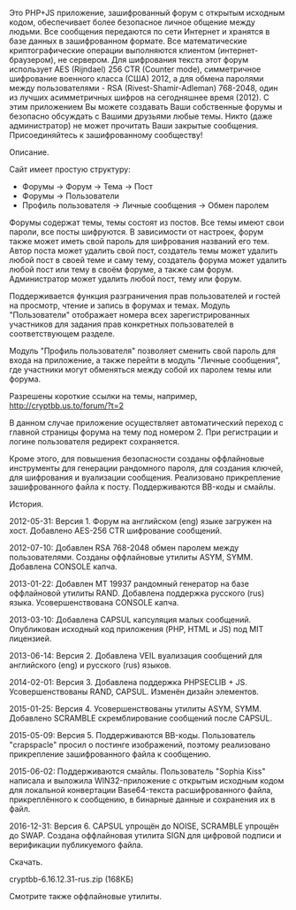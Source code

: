 Это PHP+JS приложение, зашифрованный форум с открытым исходным кодом, обеспечивает более безопасное личное общение между людьми. Все сообщения передаются по сети Интернет и хранятся в базе данных в зашифрованном формате. Все математические криптографические операции выполняются клиентом (интернет-браузером), не сервером. Для шифрования текста этот форум использует AES (Rijndael) 256 CTR (Counter mode), симметричное шифрование военного класса (США) 2012, а для обмена паролями между пользователями - RSA (Rivest-Shamir-Adleman) 768-2048, один из лучших асимметричных шифров на сегодняшнее время (2012). С этим приложением Вы можете создавать Ваши собственные форумы и безопасно обсуждать с Вашими друзьями любые темы. Никто (даже администратор) не может прочитать Ваши закрытые сообщения. Присоединяйтесь к зашифрованному сообществу! 


Описание. 

Сайт имеет простую структуру:
- Форумы → Форум → Тема → Пост
- Форумы → Пользователи
- Профиль пользователя → Личные сообщения → Обмен паролем


Форумы содержат темы, темы состоят из постов. Все темы имеют свои пароли, все посты шифруются. В зависимости от настроек, форум также может иметь свой пароль для шифрования названий его тем. Автор поста может удалить свой пост, создатель темы может удалить любой пост в своей теме и саму тему, создатель форума может удалить любой пост или тему в своём форуме, а также сам форум. Администратор может удалить любой пост, тему или форум. 

Поддерживается функция разграничения прав пользователей и гостей на просмотр, чтение и запись в форумах и темах. Модуль "Пользователи" отображает номера всех зарегистрированных участников для задания прав конкретных пользователей в соответствующем разделе. 

Модуль "Профиль пользователя" позволяет сменить свой пароль для входа на приложение, а также перейти в модуль "Личные сообщения", где участники могут обменяться между собой их паролем темы или форума. 

Разрешены короткие ссылки на темы, например, http://cryptbb.us.to/forum/?t=2

В данном случае приложение осуществляет автоматический переход с главной страницы форума на тему под номером 2. При регистрации и логине пользователя редирект сохраняется. 

Кроме этого, для повышения безопасности созданы оффлайновые инструменты для генерации рандомного пароля, для создания ключей, для шифрования и вуализации сообщения. Реализовано прикрепление зашифрованного файла к посту. Поддерживаются BB-коды и смайлы. 


История. 

2012-05-31: Версия 1. Форум на английском (eng) языке загружен на хост. Добавлено AES-256 CTR шифрование сообщений.

2012-07-10: Добавлен RSA 768-2048 обмен паролем между пользователями. Созданы оффлайновые утилиты ASYM, SYMM. Добавлена CONSOLE капча.

2013-01-22: Добавлен MT 19937 рандомный генератор на базе оффлайновой утилиты RAND. Добавлена поддержка русского (rus) языка. Усовершенствована CONSOLE капча.

2013-03-10: Добавлена CAPSUL капсуляция малых сообщений. Опубликован исходный код приложения (PHP, HTML и JS) под MIT лицензией.

2013-06-14: Версия 2. Добавлена VEIL вуализация сообщений для английского (eng) и русского (rus) языков.

2014-02-01: Версия 3. Добавлена поддержка PHPSECLIB + JS. Усовершенствованы RAND, CAPSUL. Изменён дизайн элементов.

2015-01-25: Версия 4. Усовершенствованы утилиты ASYM, SYMM. Добавлено SCRAMBLE скремблирование сообщений после CAPSUL.

2015-05-09: Версия 5. Поддерживаются BB-коды. Пользователь "crapspacle" просил о постинге изображений, поэтому реализовано прикрепление зашифрованного файла к сообщению.

2015-06-02: Поддерживаются смайлы. Пользователь "Sophia Kiss" написала и выложила WIN32-приложение с открытым исходным кодом для локальной конвертации Base64-текста расшифрованного файла, прикреплённого к сообщению, в бинарные данные и сохранения их в файл.

2016-12-31: Версия 6. CAPSUL упрощён до NOISE, SCRAMBLE упрощён до SWAP. Создана оффлайновая утилита SIGN для цифровой подписи и верификации публикуемого файла. 


Скачать. 

cryptbb-6.16.12.31-rus.zip (168КБ) 


Смотрите также оффлайновые утилиты.
